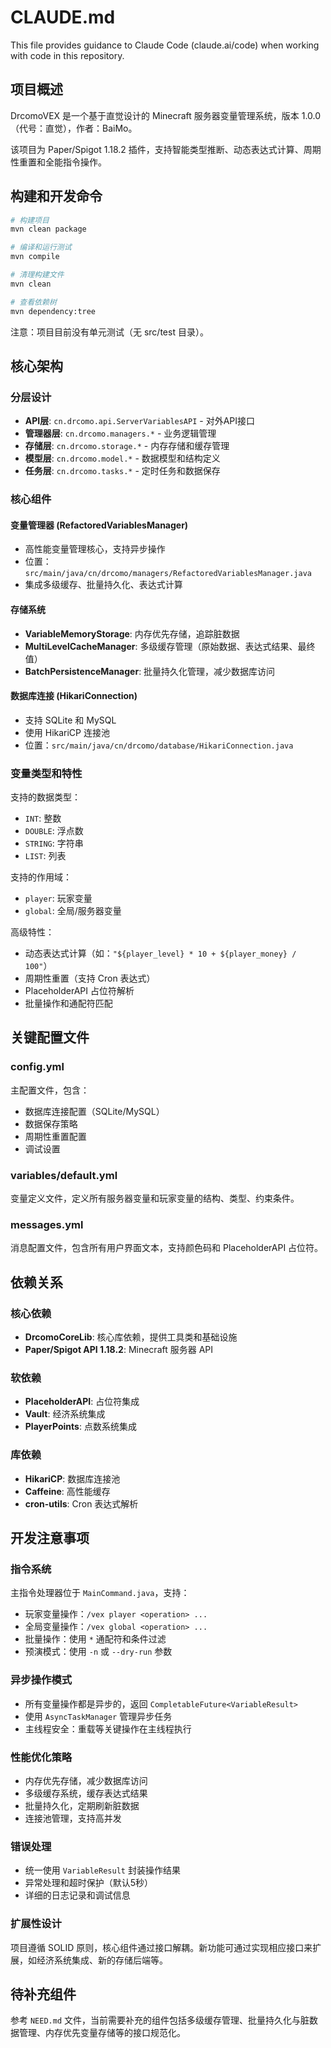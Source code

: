 # CLAUDE.md

This file provides guidance to Claude Code (claude.ai/code) when working with code in this repository.

## 项目概述

DrcomoVEX 是一个基于直觉设计的 Minecraft 服务器变量管理系统，版本 1.0.0（代号：直觉），作者：BaiMo。

该项目为 Paper/Spigot 1.18.2 插件，支持智能类型推断、动态表达式计算、周期性重置和全能指令操作。

## 构建和开发命令

```bash
# 构建项目
mvn clean package

# 编译和运行测试
mvn compile

# 清理构建文件
mvn clean

# 查看依赖树
mvn dependency:tree
```

注意：项目目前没有单元测试（无 src/test 目录）。

## 核心架构

### 分层设计
- **API层**: `cn.drcomo.api.ServerVariablesAPI` - 对外API接口
- **管理器层**: `cn.drcomo.managers.*` - 业务逻辑管理
- **存储层**: `cn.drcomo.storage.*` - 内存存储和缓存管理  
- **模型层**: `cn.drcomo.model.*` - 数据模型和结构定义
- **任务层**: `cn.drcomo.tasks.*` - 定时任务和数据保存

### 核心组件

#### 变量管理器 (RefactoredVariablesManager)
- 高性能变量管理核心，支持异步操作
- 位置：`src/main/java/cn/drcomo/managers/RefactoredVariablesManager.java`
- 集成多级缓存、批量持久化、表达式计算

#### 存储系统
- **VariableMemoryStorage**: 内存优先存储，追踪脏数据
- **MultiLevelCacheManager**: 多级缓存管理（原始数据、表达式结果、最终值）
- **BatchPersistenceManager**: 批量持久化管理，减少数据库访问

#### 数据库连接 (HikariConnection)
- 支持 SQLite 和 MySQL
- 使用 HikariCP 连接池
- 位置：`src/main/java/cn/drcomo/database/HikariConnection.java`

### 变量类型和特性

支持的数据类型：
- `INT`: 整数
- `DOUBLE`: 浮点数  
- `STRING`: 字符串
- `LIST`: 列表

支持的作用域：
- `player`: 玩家变量
- `global`: 全局/服务器变量

高级特性：
- 动态表达式计算（如：`"${player_level} * 10 + ${player_money} / 100"`）
- 周期性重置（支持 Cron 表达式）
- PlaceholderAPI 占位符解析
- 批量操作和通配符匹配

## 关键配置文件

### config.yml
主配置文件，包含：
- 数据库连接配置（SQLite/MySQL）
- 数据保存策略
- 周期性重置配置
- 调试设置

### variables/default.yml  
变量定义文件，定义所有服务器变量和玩家变量的结构、类型、约束条件。

### messages.yml
消息配置文件，包含所有用户界面文本，支持颜色码和 PlaceholderAPI 占位符。

## 依赖关系

### 核心依赖
- **DrcomoCoreLib**: 核心库依赖，提供工具类和基础设施
- **Paper/Spigot API 1.18.2**: Minecraft 服务器 API

### 软依赖  
- **PlaceholderAPI**: 占位符集成
- **Vault**: 经济系统集成
- **PlayerPoints**: 点数系统集成

### 库依赖
- **HikariCP**: 数据库连接池
- **Caffeine**: 高性能缓存
- **cron-utils**: Cron 表达式解析

## 开发注意事项

### 指令系统
主指令处理器位于 `MainCommand.java`，支持：
- 玩家变量操作：`/vex player <operation> ...`
- 全局变量操作：`/vex global <operation> ...`
- 批量操作：使用 `*` 通配符和条件过滤
- 预演模式：使用 `-n` 或 `--dry-run` 参数

### 异步操作模式
- 所有变量操作都是异步的，返回 `CompletableFuture<VariableResult>`
- 使用 `AsyncTaskManager` 管理异步任务
- 主线程安全：重载等关键操作在主线程执行

### 性能优化策略
- 内存优先存储，减少数据库访问
- 多级缓存系统，缓存表达式结果
- 批量持久化，定期刷新脏数据
- 连接池管理，支持高并发

### 错误处理
- 统一使用 `VariableResult` 封装操作结果
- 异常处理和超时保护（默认5秒）
- 详细的日志记录和调试信息

### 扩展性设计
项目遵循 SOLID 原则，核心组件通过接口解耦。新功能可通过实现相应接口来扩展，如经济系统集成、新的存储后端等。

## 待补充组件

参考 `NEED.md` 文件，当前需要补充的组件包括多级缓存管理、批量持久化与脏数据管理、内存优先变量存储等的接口规范化。